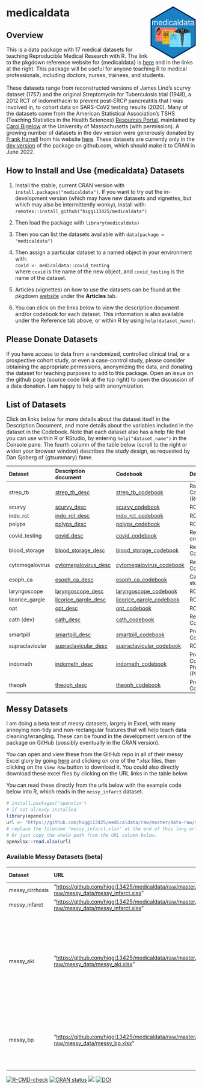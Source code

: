 
<!-- README.md is generated from README.Rmd. Please edit that file -->

# medicaldata <a href="https://higgi13425.github.io/medicaldata/"><img src="man/figures/logo.png" align="right" height="139" /></a>

## Overview

This is a data package with 17 medical datasets for teaching
Reproducible Medical Research with R. The link to the pkgdown reference
website for {medicaldata} is
[here](https://higgi13425.github.io/medicaldata/) and in the links at
the right. This package will be useful for anyone teaching R to medical
professionals, including doctors, nurses, trainees, and students. <br>
<br> These datasets range from reconstructed versions of James Lind’s
scurvy dataset (1757) and the original Streptomycin for Tuberculosis
trial (1948), a 2012 RCT of indomethacin to prevent post-ERCP
pancreatitis that I was involved in, to cohort data on SARS-CoV2 testing
results (2020). Many of the datasets come from the American Statistical
Association’s TSHS (Teaching Statistics in the Health Sciences)
[Resources Portal](https://www.causeweb.org/tshs/category/dataset/),
maintained by [Carol
Bigelow](https://www.umass.edu/sphhs/person/carol-bigelow) at the
University of Massachusetts (with permission). A growing number of
datasets in the dev version were generously donated by [Frank
Harrell](https://www.fharrell.com) from his website
[here](https://hbiostat.org/data/). These datasets are currently only in
the [dev version](https://github.com/higgi13425/medicaldata/) of the
package on github.com, which should make it to CRAN in June 2022.

## How to Install and Use {medicaldata} Datasets

1.  Install the stable, current CRAN version with
    `install.packages("medicaldata")`. If you want to try out the
    in-development version (which may have new datasets and vignettes,
    but which may also be intermittently wonky), install with:
    `remotes::install_github("higgi13425/medicaldata")`

2.  Then load the package with `library(medicaldata)`

3.  Then you can list the datasets available with
    `data(package = "medicaldata")`

4.  Then assign a particular dataset to a named object in your
    environment with: <br> `covid <- medicaldata::covid_testing` <br>
    where `covid` is the name of the new object, and `covid_testing` is
    the name of the dataset.<br>

5.  Articles (vignettes) on how to use the datasets can be found at the
    pkgdown [website](https://higgi13425.github.io/medicaldata/) under
    the **Articles** tab.

6.  You can click on the links below to view the description document
    and/or codebook for each dataset. This information is also available
    under the Reference tab above, or within R by using
    `help(dataset_name)`. <br>

## Please Donate Datasets

If you have access to data from a randomized, controlled clinical trial,
or a prospective cohort study, or even a case-control study, please
consider obtaining the appropriate permissions, anonymizing the data,
and donating the dataset for teaching purposes to add to this package.
Open an issue on the github page (source code link at the top right) to
open the discussion of a data donation. I am happy to help with
anonymization.

## List of Datasets

Click on links below for more details about the dataset itself in the
Description Document, and more details about the variables included in
the dataset in the Codebook. Note that each dataset also has a help file
that you can use within R or RStudio, by entering `help("dataset_name")`
in the Console pane. The fourth column of the table below (scroll to the
right or widen your browser window) describes the study design, as
requested by Dan Sjoberg of {gtsummary} fame.

| Dataset         | Description document                                                                                                                          | Codebook                                                                                                                                         | Design                                        |
|:----------------|:----------------------------------------------------------------------------------------------------------------------------------------------|:-------------------------------------------------------------------------------------------------------------------------------------------------|:----------------------------------------------|
| strep_tb        | [strep_tb_desc](https://htmlpreview.github.io/?https://github.com/higgi13425/medicaldata/blob/master/man/description_docs/strep_tb_desc.html) | [strep_tb_codebook](https://htmlpreview.github.io/?https://github.com/higgi13425/medicaldata/blob/master/man/codebooks/strep_tb_codebook.html)   | Randomized Controlled Trial (RCT)             |
| scurvy          | [scurvy_desc](https://htmlpreview.github.io/?https://github.com/higgi13425/medicaldata/blob/master/man/description_docs/scurvy_desc.html)     | [scurvy_codebook](https://htmlpreview.github.io/?https://github.com/higgi13425/medicaldata/blob/master/man/codebooks/scurvy_codebook.html)       | RCT                                           |
| indo_rct        | [indo_rct_desc](https://htmlpreview.github.io/?https://github.com/higgi13425/medicaldata/blob/master/man/description_docs/indo_rct_desc.html) | [indo_rct_codebook](https://htmlpreview.github.io/?https://github.com/higgi13425/medicaldata/blob/master/man/codebooks/indo_rct_codebook.html)   | RCT                                           |
| polyps          | [polyps_desc](https://htmlpreview.github.io/?https://github.com/higgi13425/medicaldata/blob/master/man/description_docs/polyps_desc.html)     | [polyps_codebook](https://htmlpreview.github.io/?https://github.com/higgi13425/medicaldata/blob/master/man/codebooks/polyps_codebook.html)       | RCT                                           |
| covid_testing   | [covid_desc](https://htmlpreview.github.io/?https://github.com/higgi13425/medicaldata/blob/master/man/description_docs/covid_desc.html)       | [covid_codebook](https://htmlpreview.github.io/?https://github.com/higgi13425/medicaldata/blob/master/man/codebooks/covid_testing_codebook.html) | Retrospective cross-sectional                 |
| blood_storage   | [blood_storage_desc](https://www.causeweb.org/tshs/datasets/Blood%20Storage%20Dataset%20Introduction.pdf)                                     | [blood_storage_codebook](https://www.causeweb.org/tshs/datasets/Blood%20Storage%20Data%20Dictionary.pdf)                                         | Retrospective Cohort Study                    |
| cytomegalovirus | [cytomegalovirus_desc](https://www.causeweb.org/tshs/datasets/Cytomegalovirus%20Dataset%20Introduction.pdf)                                   | [cytomegalovirus_codebook](https://www.causeweb.org/tshs/datasets/Cytomegalovirus%20Data%20Dictionary.pdf)                                       | Retrospective Cohort Study                    |
| esoph_ca        | [esoph_ca_desc](https://htmlpreview.github.io/?https://github.com/higgi13425/medicaldata/blob/master/man/description_docs/esoph_ca_desc.html) | [esoph_ca_codebook](https://htmlpreview.github.io/?https://github.com/higgi13425/medicaldata/blob/master/man/codebooks/esoph_ca_codebook.html)   | Case-control study                            |
| laryngoscope    | [laryngoscope_desc](https://www.causeweb.org/tshs/datasets/Laryngoscope%20Dataset%20Introduction.pdf)                                         | [laryngoscope_codebook](https://www.causeweb.org/tshs/datasets/Laryngoscope%20Data%20Dictionary.pdf)                                             | RCT                                           |
| licorice_gargle | [licorice_gargle_desc](https://www.causeweb.org/tshs/datasets/Licorice%20Gargle%20Dataset%20Introduction.pdf)                                 | [licorice_gargle_codebook](https://www.causeweb.org/tshs/datasets/Licorice%20Gargle%20Data%20Dictionary.pdf)                                     | RCT                                           |
| opt             | [opt_desc](https://www.causeweb.org/tshs/datasets/OPT_Dataset_Introduction.pdf)                                                               | [opt_codebook](https://www.causeweb.org/tshs/datasets/OPT_Data_Dictionary.pdf)                                                                   | RCT                                           |
| cath (dev)      | [cath_desc](https://htmlpreview.github.io/?https://github.com/higgi13425/medicaldata/blob/master/man/description_docs/cath_desc.html)         | [cath_codebook](https://htmlpreview.github.io/?https://github.com/higgi13425/medicaldata/blob/master/man/codebooks/cath_codebook.html)           | Retrospective Cohort Study                    |
| smartpill       | [smartpill_desc](https://www.causeweb.org/tshs/datasets/Smart%20Pill%20Dataset%20Introduction.pdf)                                            | [smartpill_codebook](https://www.causeweb.org/tshs/datasets/Smart%20Pill%20Data%20Dictionary.pdf)                                                | Prospective Cohort Study                      |
| supraclavicular | [supraclavicular_desc](https://www.causeweb.org/tshs/datasets/Supraclavicular%20Dataset%20Introduction.pdf)                                   | [supraclavicular_codebook](https://www.causeweb.org/tshs/datasets/Supraclavicular%20Data%20Dictionary.pdf)                                       | RCT                                           |
| indometh        | [indometh_desc](https://htmlpreview.github.io/?https://github.com/higgi13425/medicaldata/blob/master/man/description_docs/indometh_desc.html) | [indometh_codebook](https://htmlpreview.github.io/?https://github.com/higgi13425/medicaldata/blob/master/man/codebooks/indometh_codebook.html)   | Prospective Cohort Pharmacokinetic (PK) Study |
| theoph          | [theoph_desc](https://htmlpreview.github.io/?https://github.com/higgi13425/medicaldata/blob/master/man/description_docs/theoph_desc.html)     | [theoph_codebook](https://htmlpreview.github.io/?https://github.com/higgi13425/medicaldata/blob/master/man/codebooks/theoph_codebook.html)       | Prospective Cohort PK Study                   |

## Messy Datasets

I am doing a beta test of messy datasets, largely in Excel, with many
annoying non-tidy and non-rectangular features that will help teach data
cleaning/wrangling. These can be found in the development version of the
package on GitHub (possibly eventually in the CRAN version).

You can open and view these from the GitHub repo in all of their messy
Excel glory by going
[here](https://github.com/higgi13425/medicaldata/tree/master/data-raw/messy_data)
and clicking on one of the \*.xlsx files, then clicking on the
`View Raw` button to download it. You could also directly download these
excel files by clicking on the URL links in the table below.

You can read these directly from the urls below with the example code
below into R, which reads in the `messy_infarct` dataset.

``` r
# install.packages('openxlsx')
# if not already installed
library(openxlsx)
url <- "https://github.com/higgi13425/medicaldata/raw/master/data-raw/messy_data/messy_infarct.xlsx"
# replace the filename "messy_infarct.xlsx" at the end of this long url path with the filename that you want to load. 
# Or just copy the whole path from the URL column below.
openxlsx::read.xlsx(url)
```

### Available Messy Datasets (beta)

| Dataset         | URL                                                                                             | Type of Messiness                                                                                                               |
|:----------------|:------------------------------------------------------------------------------------------------|:--------------------------------------------------------------------------------------------------------------------------------|
| messy_cirrhosis | “<https://github.com/higgi13425/medicaldata/raw/master/data-raw/messy_data/messy_infarct.xlsx>” | Pivot Table                                                                                                                     |
| messy_infarct   | “<https://github.com/higgi13425/medicaldata/raw/master/data-raw/messy_data/messy_infarct.xlsx>” | Pivot Table                                                                                                                     |
| messy_aki       | “<https://github.com/higgi13425/medicaldata/raw/master/data-raw/messy_data/messy_aki.xlsx>”     | unique ids, header and footer rows, empty rows & cols, messy varnames, no units, typos in factors, visit date in headers, dates |
| messy_bp        | “<https://github.com/higgi13425/medicaldata/raw/master/data-raw/messy_data/messy_bp.xlsx>”      | unite and separate, vars without units, visit num in headers, data entry errors                                                 |

<!-- badges: start -->

[![R-CMD-check](https://github.com/higgi13425/medicaldata/workflows/R-CMD-check/badge.svg)](https://github.com/higgi13425/medicaldata/actions)
[![CRAN
status](https://www.r-pkg.org/badges/version/medicaldata)](https://cran.r-project.org/package=medicaldata)
[![](https://cranlogs.r-pkg.org/badges/medicaldata)](https://cran.r-project.org/package=medicaldata)
[![DOI](https://zenodo.org/badge/385090155.svg)](https://zenodo.org/badge/latestdoi/385090155)
<!-- badges: end -->
